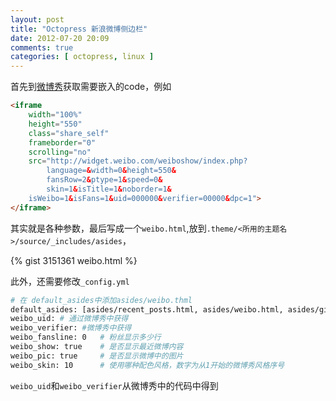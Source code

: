 ```yaml
---
layout: post
title: "Octopress 新浪微博侧边栏"
date: 2012-07-20 20:09
comments: true
categories: [ octopress, linux ]
---
```

<!-- more -->
首先到[微博秀](http://weibo.com/login.php?url=http%3A%2F%2Fweibo.com%2Ftool%2Fweiboshow)获取需要嵌入的code，例如

``` html
<iframe 
	width="100%" 
	height="550" 
	class="share_self"  
	frameborder="0" 
	scrolling="no" 
	src="http://widget.weibo.com/weiboshow/index.php?
        language=&width=0&height=550&
        fansRow=2&ptype=1&speed=0&
        skin=1&isTitle=1&noborder=1&
	isWeibo=1&isFans=1&uid=000000&verifier=00000&dpc=1">
</iframe>
```
其实就是各种参数，最后写成一个`weibo.html`,放到`.theme/<所用的主题名>/source/_includes/asides`，

{% gist 3151361 weibo.html %}

此外，还需要修改`_config.yml`

``` bash _config.yml
# 在 default_asides中添加asides/weibo.thml
default_asides: [asides/recent_posts.html, asides/weibo.html, asides/github.html, asides/Twitter.html, asides/googleplus.html]
weibo_uid: # 通过微博秀中获得
weibo_verifier: #微博秀中获得
weibo_fansline: 0   # 粉丝显示多少行
weibo_show: true    # 是否显示最近微博内容
weibo_pic: true     # 是否显示微博中的图片
weibo_skin: 10      # 使用哪种配色风格，数字为从1开始的微博秀风格序号
```

`weibo_uid`和`weibo_verifier`从微博秀中的代码中得到

